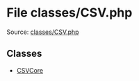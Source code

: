 File classes/CSV.php
=========

Source: [classes/CSV.php](https://github.com/PrestaShop/PrestaShop/blob/1.6.1.2/classes/CSV.php)


Classes
-------

* [CSVCore](class.CSVCore.md)

